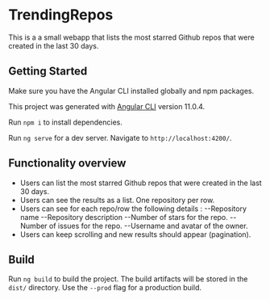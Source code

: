 # TrendingRepos
This is a a small webapp that lists the most starred Github repos that were created in the last 30 days. 

## Getting Started
Make sure you have the Angular CLI installed globally and npm packages.

This project was generated with [Angular CLI](https://github.com/angular/angular-cli) version 11.0.4.

Run `npm i` to install dependencies.

Run `ng serve` for a dev server. Navigate to `http://localhost:4200/`.

## Functionality overview
- Users can list the most starred Github repos that were created in the last 30 days.
- Users can see the results as a list. One repository per row.
- Users can see for each repo/row the following details :
--Repository name
--Repository description
--Number of stars for the repo.
--Number of issues for the repo.
--Username and avatar of the owner.
- Users can keep scrolling and new results should appear (pagination).


## Build

Run `ng build` to build the project. The build artifacts will be stored in the `dist/` directory. Use the `--prod` flag for a production build.

